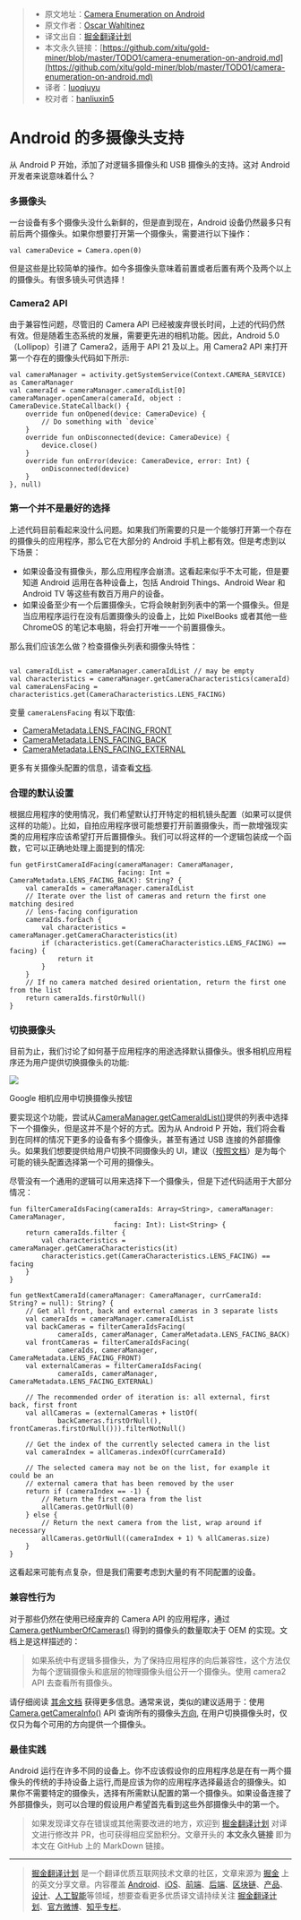 > * 原文地址：[Camera Enumeration on Android](https://medium.com/androiddevelopers/camera-enumeration-on-android-9a053b910cb5)
> * 原文作者：[Oscar Wahltinez](https://medium.com/@owahltinez?source=post_header_lockup)
> * 译文出自：[掘金翻译计划](https://github.com/xitu/gold-miner)
> * 本文永久链接：[https://github.com/xitu/gold-miner/blob/master/TODO1/camera-enumeration-on-android.md](https://github.com/xitu/gold-miner/blob/master/TODO1/camera-enumeration-on-android.md)
> * 译者：[luoqiuyu](https://github.com/luoqiuyu)
> * 校对者：[hanliuxin5](https://github.com/hanliuxin5)

# Android 的多摄像头支持

从 Android P 开始，添加了对逻辑多摄像头和 USB 摄像头的支持。这对 Android 开发者来说意味着什么？

### 多摄像头

一台设备有多个摄像头没什么新鲜的，但是直到现在，Android 设备仍然最多只有前后两个摄像头。如果你想要打开第一个摄像头，需要进行以下操作：

```
val cameraDevice = Camera.open(0)
```

但是这些是比较简单的操作。如今多摄像头意味着前置或者后置有两个及两个以上的摄像头。有很多镜头可供选择！

### Camera2 API

由于兼容性问题，尽管旧的 Camera API 已经被废弃很长时间，上述的代码仍然有效。但是随着生态系统的发展，需要更先进的相机功能。因此，Android 5.0（Lollipop）引进了 Camera2，适用于 API 21 及以上。用 Camera2 API 来打开第一个存在的摄像头代码如下所示:

```
val cameraManager = activity.getSystemService(Context.CAMERA_SERVICE) as CameraManager
val cameraId = cameraManager.cameraIdList[0]
cameraManager.openCamera(cameraId, object : CameraDevice.StateCallback() {
    override fun onOpened(device: CameraDevice) {
        // Do something with `device`
    }
    override fun onDisconnected(device: CameraDevice) {
        device.close()
    }
    override fun onError(device: CameraDevice, error: Int) {
        onDisconnected(device)
    }
}, null)
```

### 第一个并不是最好的选择

上述代码目前看起来没什么问题。如果我们所需要的只是一个能够打开第一个存在的摄像头的应用程序，那么它在大部分的 Android 手机上都有效。但是考虑到以下场景：

*   如果设备没有摄像头，那么应用程序会崩溃。这看起来似乎不太可能，但是要知道 Android 运用在各种设备上，包括 Android Things、Android Wear 和 Android TV 等这些有数百万用户的设备。
*   如果设备至少有一个后置摄像头，它将会映射到列表中的第一个摄像头。但是当应用程序运行在没有后置摄像头的设备上，比如 PixelBooks 或者其他一些 ChromeOS 的笔记本电脑，将会打开唯一一个前置摄像头。

那么我们应该怎么做？检查摄像头列表和摄像头特性：

```

val cameraIdList = cameraManager.cameraIdList // may be empty
val characteristics = cameraManager.getCameraCharacteristics(cameraId)
val cameraLensFacing = characteristics.get(CameraCharacteristics.LENS_FACING)
```

变量 `cameraLensFacing` 有以下取值:

*   [CameraMetadata.LENS_FACING_FRONT](https://developer.android.com/reference/android/hardware/camera2/CameraMetadata#LENS_FACING_FRONT)
*   [CameraMetadata.LENS_FACING_BACK](https://developer.android.com/reference/android/hardware/camera2/CameraMetadata#LENS_FACING_BACK)
*   [CameraMetadata.LENS_FACING_EXTERNAL](https://developer.android.com/reference/android/hardware/camera2/CameraMetadata#LENS_FACING_EXTERNAL)

更多有关摄像头配置的信息，请查看[文档](https://developer.android.com/reference/android/hardware/camera2/CameraCharacteristics#LENS_FACING).

### 合理的默认设置

根据应用程序的使用情况，我们希望默认打开特定的相机镜头配置（如果可以提供这样的功能）。比如，自拍应用程序很可能想要打开前置摄像头，而一款增强现实类的应用程序应该希望打开后置摄像头。我们可以将这样的一个逻辑包装成一个函数，它可以正确地处理上面提到的情况:

```
fun getFirstCameraIdFacing(cameraManager: CameraManager,
                           facing: Int = CameraMetadata.LENS_FACING_BACK): String? {
    val cameraIds = cameraManager.cameraIdList
    // Iterate over the list of cameras and return the first one matching desired
    // lens-facing configuration
    cameraIds.forEach {
        val characteristics = cameraManager.getCameraCharacteristics(it)
        if (characteristics.get(CameraCharacteristics.LENS_FACING) == facing) {
            return it
        }
    }
    // If no camera matched desired orientation, return the first one from the list
    return cameraIds.firstOrNull()
}
```

### 切换摄像头

目前为止，我们讨论了如何基于应用程序的用途选择默认摄像头。很多相机应用程序还为用户提供切换摄像头的功能:

![](https://cdn-images-1.medium.com/max/800/0*bv1q93VR4XIoazVZ)

Google 相机应用中切换摄像头按钮

要实现这个功能，尝试从[CameraManager.getCameraIdList()](https://developer.android.com/reference/android/hardware/camera2/CameraManager#getCameraIdList%28%29)提供的列表中选择下一个摄像头，但是这并不是个好的方式。因为从 Android P 开始，我们将会看到在同样的情况下更多的设备有多个摄像头，甚至有通过 USB 连接的外部摄像头。如果我们想要提供给用户切换不同摄像头的 UI，建议（[按照文档](https://developer.android.com/reference/android/hardware/camera2/CameraMetadata#REQUEST_AVAILABLE_CAPABILITIES_LOGICAL_MULTI_CAMERA)）是为每个可能的镜头配置选择第一个可用的摄像头。

尽管没有一个通用的逻辑可以用来选择下一个摄像头，但是下述代码适用于大部分情况：

```
fun filterCameraIdsFacing(cameraIds: Array<String>, cameraManager: CameraManager,
                          facing: Int): List<String> {
    return cameraIds.filter {
        val characteristics = cameraManager.getCameraCharacteristics(it)
        characteristics.get(CameraCharacteristics.LENS_FACING) == facing
    }
}

fun getNextCameraId(cameraManager: CameraManager, currCameraId: String? = null): String? {
    // Get all front, back and external cameras in 3 separate lists
    val cameraIds = cameraManager.cameraIdList
    val backCameras = filterCameraIdsFacing(
            cameraIds, cameraManager, CameraMetadata.LENS_FACING_BACK)
    val frontCameras = filterCameraIdsFacing(
            cameraIds, cameraManager, CameraMetadata.LENS_FACING_FRONT)
    val externalCameras = filterCameraIdsFacing(
            cameraIds, cameraManager, CameraMetadata.LENS_FACING_EXTERNAL)

    // The recommended order of iteration is: all external, first back, first front
    val allCameras = (externalCameras + listOf(
            backCameras.firstOrNull(), frontCameras.firstOrNull())).filterNotNull()

    // Get the index of the currently selected camera in the list
    val cameraIndex = allCameras.indexOf(currCameraId)

    // The selected camera may not be on the list, for example it could be an
    // external camera that has been removed by the user
    return if (cameraIndex == -1) {
        // Return the first camera from the list
        allCameras.getOrNull(0)
    } else {
        // Return the next camera from the list, wrap around if necessary
        allCameras.getOrNull((cameraIndex + 1) % allCameras.size)
    }
}
```

这看起来可能有点复杂，但是我们需要考虑到大量的有不同配置的设备。

### 兼容性行为

对于那些仍然在使用已经废弃的 Camera API 的应用程序，通过 [Camera.getNumberOfCameras()](https://developer.android.com/reference/android/hardware/Camera#getNumberOfCameras%28%29) 得到的摄像头的数量取决于 OEM 的实现。文档上是这样描述的：

> 如果系统中有逻辑多摄像头，为了保持应用程序的向后兼容性，这个方法仅为每个逻辑摄像头和底层的物理摄像头组公开一个摄像头。使用 camera2 API 去查看所有摄像头。

请仔细阅读 [其余文档](https://developer.android.com/reference/android/hardware/Camera.CameraInfo.html#orientation) 获得更多信息。通常来说，类似的建议适用于：使用 [Camera.getCameraInfo()](https://developer.android.com/reference/android/hardware/Camera#getCameraInfo%28int,%20android.hardware.Camera.CameraInfo%29) API 查询所有的摄像头[方向](https://developer.android.com/reference/android/hardware/Camera.CameraInfo.html#orientation), 在用户切换摄像头时，仅仅只为每个可用的方向提供一个摄像头。

### 最佳实践

Android 运行在许多不同的设备上。你不应该假设你的应用程序总是在有一两个摄像头的传统的手持设备上运行,而是应该为你的应用程序选择最适合的摄像头。如果你不需要特定的摄像头，选择有所需默认配置的第一个摄像头。如果设备连接了外部摄像头，则可以合理的假设用户希望首先看到这些外部摄像头中的第一个。

> 如果发现译文存在错误或其他需要改进的地方，欢迎到 [掘金翻译计划](https://github.com/xitu/gold-miner) 对译文进行修改并 PR，也可获得相应奖励积分。文章开头的 **本文永久链接** 即为本文在 GitHub 上的 MarkDown 链接。


---

> [掘金翻译计划](https://github.com/xitu/gold-miner) 是一个翻译优质互联网技术文章的社区，文章来源为 [掘金](https://juejin.im) 上的英文分享文章。内容覆盖 [Android](https://github.com/xitu/gold-miner#android)、[iOS](https://github.com/xitu/gold-miner#ios)、[前端](https://github.com/xitu/gold-miner#前端)、[后端](https://github.com/xitu/gold-miner#后端)、[区块链](https://github.com/xitu/gold-miner#区块链)、[产品](https://github.com/xitu/gold-miner#产品)、[设计](https://github.com/xitu/gold-miner#设计)、[人工智能](https://github.com/xitu/gold-miner#人工智能)等领域，想要查看更多优质译文请持续关注 [掘金翻译计划](https://github.com/xitu/gold-miner)、[官方微博](http://weibo.com/juejinfanyi)、[知乎专栏](https://zhuanlan.zhihu.com/juejinfanyi)。

